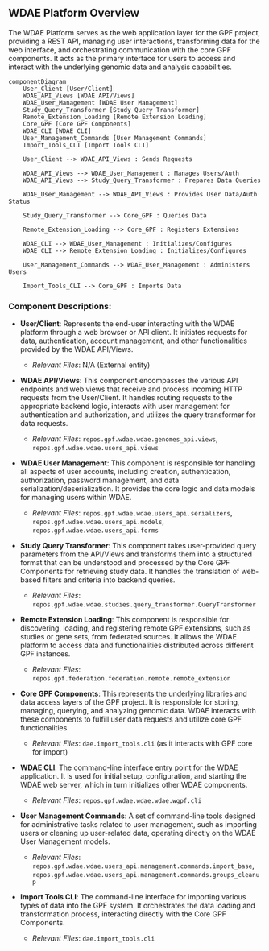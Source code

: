 ## WDAE Platform Overview

The WDAE Platform serves as the web application layer for the GPF project, providing a REST API, managing user interactions, transforming data for the web interface, and orchestrating communication with the core GPF components. It acts as the primary interface for users to access and interact with the underlying genomic data and analysis capabilities.

```mermaid
componentDiagram
    User_Client [User/Client]
    WDAE_API_Views [WDAE API/Views]
    WDAE_User_Management [WDAE User Management]
    Study_Query_Transformer [Study Query Transformer]
    Remote_Extension_Loading [Remote Extension Loading]
    Core_GPF [Core GPF Components]
    WDAE_CLI [WDAE CLI]
    User_Management_Commands [User Management Commands]
    Import_Tools_CLI [Import Tools CLI]

    User_Client --> WDAE_API_Views : Sends Requests

    WDAE_API_Views --> WDAE_User_Management : Manages Users/Auth
    WDAE_API_Views --> Study_Query_Transformer : Prepares Data Queries

    WDAE_User_Management --> WDAE_API_Views : Provides User Data/Auth Status

    Study_Query_Transformer --> Core_GPF : Queries Data

    Remote_Extension_Loading --> Core_GPF : Registers Extensions

    WDAE_CLI --> WDAE_User_Management : Initializes/Configures
    WDAE_CLI --> Remote_Extension_Loading : Initializes/Configures

    User_Management_Commands --> WDAE_User_Management : Administers Users

    Import_Tools_CLI --> Core_GPF : Imports Data
```

### Component Descriptions:

*   **User/Client**: Represents the end-user interacting with the WDAE platform through a web browser or API client. It initiates requests for data, authentication, account management, and other functionalities provided by the WDAE API/Views.
    *   *Relevant Files*: N/A (External entity)

*   **WDAE API/Views**: This component encompasses the various API endpoints and web views that receive and process incoming HTTP requests from the User/Client. It handles routing requests to the appropriate backend logic, interacts with user management for authentication and authorization, and utilizes the query transformer for data requests.
    *   *Relevant Files*: `repos.gpf.wdae.wdae.genomes_api.views`, `repos.gpf.wdae.wdae.users_api.views`

*   **WDAE User Management**: This component is responsible for handling all aspects of user accounts, including creation, authentication, authorization, password management, and data serialization/deserialization. It provides the core logic and data models for managing users within WDAE.
    *   *Relevant Files*: `repos.gpf.wdae.wdae.users_api.serializers`, `repos.gpf.wdae.wdae.users_api.models`, `repos.gpf.wdae.wdae.users_api.forms`

*   **Study Query Transformer**: This component takes user-provided query parameters from the API/Views and transforms them into a structured format that can be understood and processed by the Core GPF Components for retrieving study data. It handles the translation of web-based filters and criteria into backend queries.
    *   *Relevant Files*: `repos.gpf.wdae.wdae.studies.query_transformer.QueryTransformer`

*   **Remote Extension Loading**: This component is responsible for discovering, loading, and registering remote GPF extensions, such as studies or gene sets, from federated sources. It allows the WDAE platform to access data and functionalities distributed across different GPF instances.
    *   *Relevant Files*: `repos.gpf.federation.federation.remote.remote_extension`

*   **Core GPF Components**: This represents the underlying libraries and data access layers of the GPF project. It is responsible for storing, managing, querying, and analyzing genomic data. WDAE interacts with these components to fulfill user data requests and utilize core GPF functionalities.
    *   *Relevant Files*: `dae.import_tools.cli` (as it interacts with GPF core for import)

*   **WDAE CLI**: The command-line interface entry point for the WDAE application. It is used for initial setup, configuration, and starting the WDAE web server, which in turn initializes other WDAE components.
    *   *Relevant Files*: `repos.gpf.wdae.wdae.wdae.wgpf.cli`

*   **User Management Commands**: A set of command-line tools designed for administrative tasks related to user management, such as importing users or cleaning up user-related data, operating directly on the WDAE User Management models.
    *   *Relevant Files*: `repos.gpf.wdae.wdae.users_api.management.commands.import_base`, `repos.gpf.wdae.wdae.users_api.management.commands.groups_cleanup`

*   **Import Tools CLI**: The command-line interface for importing various types of data into the GPF system. It orchestrates the data loading and transformation process, interacting directly with the Core GPF Components.
    *   *Relevant Files*: `dae.import_tools.cli`
